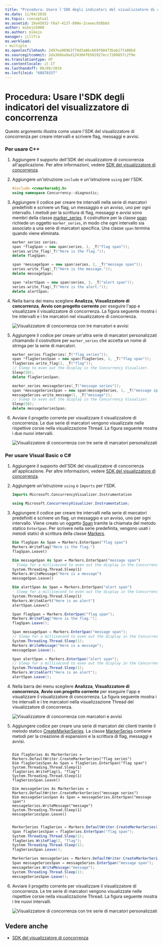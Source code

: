 ```yaml
---
title: "Procedura: Usare l'SDK degli indicatori del visualizzatore di concorrenza | Microsoft Docs"
ms.date: 11/04/2016
ms.topic: conceptual
ms.assetid: 19a45032-f8a7-4137-890e-2ceeec938b8d
author: mikejo5000
ms.author: mikejo
manager: jillfra
ms.workload:
- multiple
ms.openlocfilehash: 2d97ea90963f70d3a06c669f08473bab27fa08bd
ms.sourcegitcommit: 2da366ba9ad124366f6502927ecc720985fc2f9e
ms.translationtype: HT
ms.contentlocale: it-IT
ms.lasthandoff: 08/09/2019
ms.locfileid: "68870337"
---
```

# <a name="how-to-use-the-concurrency-visualizer-markers-sdk"></a>Procedura: Usare l'SDK degli indicatori del visualizzatore di concorrenza
Questo argomento illustra come usare l'SDK del visualizzatore di concorrenza per creare intervalli e scrivere flag, messaggi e avvisi.

### <a name="to-use-c"></a>Per usare C++

1. Aggiungere il supporto dell'SDK del visualizzatore di concorrenza all'applicazione. Per altre informazioni, vedere [SDK del visualizzatore di concorrenza](../profiling/concurrency-visualizer-sdk.md).

2. Aggiungere un'istruzione `include` e un'istruzione `using` per l'SDK.

    ```cpp
    #include <cvmarkersobj.h>
    using namespace Concurrency::diagnostic;
    ```

3. Aggiungere il codice per creare tre intervalli nella serie di marcatori predefiniti e scrivere un flag, un messaggio e un avviso, uno per ogni intervallo. I metodi per la scrittura di flag, messaggi e avvisi sono membri della classe [marker_series](../profiling/marker-series-class.md). Il costruttore per la classe [span](../profiling/span-class.md) richiede un oggetto `marker_series`, in modo che ogni intervallo sia associato a una serie di marcatori specifica. Una classe `span` termina quando viene eliminata.

    ```cpp
    marker_series series;
    span *flagSpan = new span(series, 1, _T("flag span"));
    series.write_flag(_T("Here is the flag."));
    delete flagSpan;

    span *messageSpan = new span(series, 2, _T("message span"));
    series.write_flag(_T("Here is the message."));
    delete messageSpan;

    span *alertSpan = new span(series, 3, _T("alert span"));
    series.write_flag(_T("Here is the alert."));
    delete alertSpan;
    ```

4. Nella barra dei menu scegliere **Analizza**, **Visualizzatore di concorrenza**, **Avvio con progetto corrente** per eseguire l'app e visualizzare il visualizzatore di concorrenza. La figura seguente mostra i tre intervalli e i tre marcatori nel visualizzatore di concorrenza.

     ![Visualizzatore di concorrenza con tre marcatori e avvisi](../profiling/media/cvmarkersnative.png "CvMarkersNative")

5. Aggiungere il codice per creare un'altra serie di marcatori personalizzati chiamando il costruttore per `marker_series` che accetta un nome di stringa per la serie di marcatori.

    ```cpp
    marker_series flagSeries(_T("flag series"));
    span *flagSeriesSpan = new span(flagSeries, 1, _T("flag span"));
    flagSeries.write_flag(1, _T("flag"));
    // Sleep to even out the display in the Concurrency Visualizer.
    Sleep(50);
    delete flagSeriesSpan;

    marker_series messageSeries(_T("message series"));
    span *messageSeriesSpan = new span(messageSeries, 1, _T("message span"));
    messageSeries.write_message(1, _T("message"));
    // Sleep to even out the display in the Concurrency Visualizer.
    Sleep(50);
    delete messageSeriesSpan;
    ```

6. Avviare il progetto corrente per visualizzare il visualizzatore di concorrenza. Le due serie di marcatori vengono visualizzate nelle rispettive corsie nella visualizzazione Thread. La figura seguente mostra i due nuovi intervalli.

     ![Visualizzatore di concorrenza con tre serie di marcatori personalizzati](../profiling/media/cvmarkerseriesnative.png "CvMarkerSeriesNative")

### <a name="to-use-visual-basic-or-c"></a>Per usare Visual Basic o C\#

1. Aggiungere il supporto dell'SDK del visualizzatore di concorrenza all'applicazione. Per altre informazioni, vedere [SDK del visualizzatore di concorrenza](../profiling/concurrency-visualizer-sdk.md).

2. Aggiungere un'istruzione `using` o `Imports` per l'SDK.

    ```vb
    Imports Microsoft.ConcurrencyVisualizer.Instrumentation
    ```

    ```csharp
    using Microsoft.ConcurrencyVisualizer.Instrumentation;
    ```

3. Aggiungere il codice per creare tre intervalli nella serie di marcatori predefiniti e scrivere un flag, un messaggio e un avviso, uno per ogni intervallo. Viene creato un oggetto [Span](/previous-versions/hh694189(v=vs.140)) tramite la chiamata del metodo statico `EnterSpan`. Per scrivere nella serie predefinita, vengono usati i metodi statici di scrittura della classe [Markers](/previous-versions/hh694099(v=vs.140)).

    ```vb
    Dim flagSpan As Span = Markers.EnterSpan("flag span")
    Markers.WriteFlag("Here is the flag.")
    flagSpan.Leave()

    Dim messageSpan As Span = Markers.EnterSpan("message span")
    ' Sleep for a millisecond to even out the display in the Concurrency Visualizer.
    System.Threading.Thread.Sleep(1)
    Markers.WriteMessage("Here is a message")
    messageSpan.Leave()

    Dim alertSpan As Span = Markers.EnterSpan("alert span")
    ' Sleep for a millisecond to even out the display in the Concurrency Visualizer.
    System.Threading.Thread.Sleep(1)
    Markers.WriteAlert("Here is an alert")
    alertSpan.Leave()
    ```

    ```csharp
    Span flagSpan = Markers.EnterSpan("flag span");
    Markers.WriteFlag("Here is the flag.");
    flagSpan.Leave();

    Span messageSpan = Markers.EnterSpan("message span");
    // Sleep for a millisecond to even out the display in the Concurrency Visualizer.
    System.Threading.Thread.Sleep(1);
    Markers.WriteMessage("Here is a message");
    messageSpan.Leave();

    Span alertSpan = Markers.EnterSpan("alert span");
    // Sleep for a millisecond to even out the display in the Concurrency Visualizer.
    System.Threading.Thread.Sleep(1);
    Markers.WriteAlert("Here is an alert");
    alertSpan.Leave();
    ```

4. Nella barra dei menu scegliere **Analizza**, **Visualizzatore di concorrenza**, **Avvio con progetto corrente** per eseguire l'app e visualizzare il visualizzatore di concorrenza. La figura seguente mostra i tre intervalli e i tre marcatori nella visualizzazione Thread del visualizzatore di concorrenza.

     ![Visualizzatore di concorrenza con marcatori e avvisi](../profiling/media/cvmarkersmanaged.png "CvMarkersManaged")

5. Aggiungere codice per creare una serie di marcatori dei clienti tramite il metodo statico [CreateMarkerSeries](/previous-versions/hh694171(v=vs.140)). La classe [MarkerSeries](/previous-versions/hh694127(v=vs.140)) contiene metodi per la creazione di espansioni e la scrittura di flag, messaggi e avvisi.

    ```VB

    Dim flagSeries As MarkerSeries = Markers.DefaultWriter.CreateMarkerSeries("flag series")
    Dim flagSeriesSpan As Span = flagSeries.EnterSpan("flag span")
    System.Threading.Thread.Sleep(1)
    flagSeries.WriteFlag(1, "flag")
    System.Threading.Thread.Sleep(1)
    flagSeriesSpan.Leave()

    Dim messageSeries As MarkerSeries = Markers.DefaultWriter.CreateMarkerSeries("message series")
    Dim messageSeriesSpan As Span = messageSeries.EnterSpan("message span")
    messageSeries.WriteMessage("message")
    System.Threading.Thread.Sleep(1)
    messageSeriesSpan.Leave()
    ```

    ```csharp

    MarkerSeries flagSeries = Markers.DefaultWriter.CreateMarkerSeries("flag series");
    Span flagSeriesSpan = flagSeries.EnterSpan("flag span");
    System.Threading.Thread.Sleep(1);
    flagSeries.WriteFlag(1, "flag");
    System.Threading.Thread.Sleep(1);
    flagSeriesSpan.Leave();

    MarkerSeries messageSeries = Markers.DefaultWriter.CreateMarkerSeries("message series");
    Span messageSeriesSpan = messageSeries.EnterSpan("message span");
    messageSeries.WriteMessage("message");
    System.Threading.Thread.Sleep(1);
    messageSeriesSpan.Leave();
    ```

6. Avviare il progetto corrente per visualizzare il visualizzatore di concorrenza. Le tre serie di marcatori vengono visualizzate nelle rispettive corsie nella visualizzazione Thread. La figura seguente mostra i tre nuovi intervalli.

     ![Visualizzatore di concorrenza con tre serie di marcatori personalizzati](../profiling/media/cvmarkerseriesmanaged.png "CvMarkerSeriesManaged")

## <a name="see-also"></a>Vedere anche
- [SDK del visualizzatore di concorrenza](../profiling/concurrency-visualizer-sdk.md)

